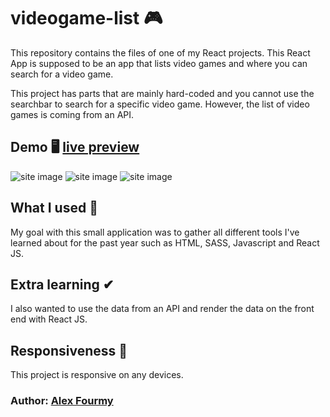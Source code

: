 # videogame-list 🎮

This repository contains the files of one of my React projects. This React App is supposed to be an app that lists video games and where you can search for a video game.

This project has parts that are mainly hard-coded and you cannot use the searchbar to search for a specific video game. However, the list of video games is coming from an API.


## Demo 🖥 [live preview](https://a4my.github.io/react-videogame/)

![site image](https://i.imgur.com/lhcCn0w.png)
![site image](https://i.imgur.com/pgFli38.png)
![site image](https://i.imgur.com/p1CFToU.png)

## What I used 🔨
My goal with this small application was to gather all different tools I've learned about for the past year such as HTML, SASS, Javascript and React JS.

## Extra learning ✔
I also wanted to use the data from an API and render the data on the front end with React JS.

## Responsiveness 📱
This project is responsive on any devices.

### Author: [Alex Fourmy](https://www.linkedin.com/in/alex-fourmy/)
